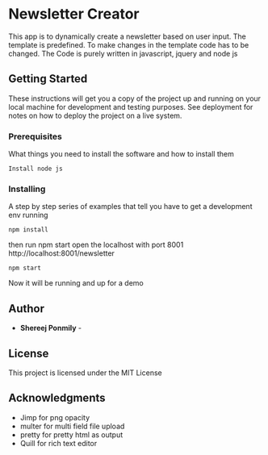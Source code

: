 # Newsletter Creator

This app is to dynamically create a newsletter based on user input.
The template is predefined. To make changes in the template code has to be changed.
The Code is purely written in javascript, jquery and node js

## Getting Started

These instructions will get you a copy of the project up and running on your local machine for development and testing purposes. See deployment for notes on how to deploy the project on a live system.

### Prerequisites

What things you need to install the software and how to install them

```
Install node js
```

### Installing

A step by step series of examples that tell you have to get a development env running

```
npm install
```
then run npm start
open the localhost with port 8001 
http://localhost:8001/newsletter

```
npm start
```

Now it will be running and up for a demo

## Author

* **Shereej Ponmily** - 

## License

This project is licensed under the MIT License

## Acknowledgments

* Jimp for png opacity
* multer for multi field file upload
* pretty for pretty html as output
* Quill for rich text editor
